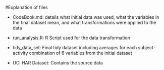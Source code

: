 #Explanation of files
- CodeBook.md:
details what initial data was used, what the variables in the final dataset mean, and what transformations were applied to the data

- run_analysis.R:
R Script used for the data transformation

- tidy_data_set:
Final tidy dataset including averages for each subject-activity combination of 6 variables from the initial dataset

- UCI HAR Dataset:
Contains the source data